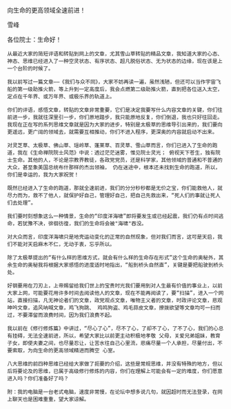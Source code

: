 向生命的更高领域全速前进！

雪峰


各位院士：生命好！

    从最近大家的简短评语和转贴到网上的文章，尤其雪山草转贴的精品文章，我知道大家的心态、神态、思维已经进入了一种空灵状态、有序状态、超凡脱俗状态、无为状态的边缘，现在该是上一个台阶的时候了。

    我以前写过一篇文章——《我们与众不同》，大家不妨再读一遍，虽然浅陋，但还可以当作宇宙飞船的第一级助推火箭，等上升到一定高度后，我会点燃第二级助推火箭，直到把各位送入太空，定点在千年界、或万年界、或极乐界的轨道上。

    你们的评语，感悟文章，转贴的文章非常重要，它们是决定我要写什么内容文章的关键，你们往前进一步，我就往深里引一步，你们原地踏步，我只能原地反复，你们倒退，我也只好往回走。我现在正在写的系列思维文章就是因为大家的进步，特别是太极草的思维导引出来的，我们要向更遥远，更广阔的领域去，就需要互相推动，你们不进入程序，更深奥的内容就启动不出来。

    对灵芝草、太极草、佛山草、瑶岭草、蓬莱草、百灵草、雪山草而言，你们已进入了生命的跑道，我在《生命禅院院士风范》中说：透过茫茫迷雾，惟见院士灵光； 俯视天下苍生，独有院士生命。其他的人，不论是宗教界教徒，各政党党员，还是科学家，其他领域的普通和不普通的大众，甚至象美国总统布什那样的杰出领袖， 仍在迷途中，根本还未找到生命的跑道，所以，你们是幸运的，我为大家祝贺！

    既然已经进入了生命的跑道，那就全速前进，我们的分分秒秒都是无价之宝，你们能救他人，就尽力而为，救不了他人，就保护好自己，管理好自己，把自己先救出来，“死人们的事就让死人们去处理”。

    我们要时刻想象这么一种情景，生命的“印度洋海啸”即将要发生或已经起震，我们仍有点时间逃命，若犹豫不决，徘徊彷徨，我们的生命将会被"海啸"吞没。

    对大众而言，印度洋海啸只是地壳运动变化的正常的自然现象，但对我们而言，这可是天启，我们不能对天启麻木不仁，无动于衷，忘乎所以。

    除了太极草提出的“有什么样的思维方式，就会有什么样的生命存在形式”这个生命的奥秘外，其余生命的奥秘我将根据大家感悟的进度适时地指出，“船到桥头自然直”，关键是要把船驶到桥头处。

    好钢要用在刀刃上，上帝赐留给我们世上的宝贵时光我们要用到对人生最有价值的事业上，以前大家上网，可能要花用许多时间去阅读他人的文章，现在不能再阅读了，要“扫描”，进入一个网站，直接扫描，凡无神论者们的文章，政党观点文章，唯物主义者的文章，时政评论文章，悲观呻吟文章，追风呐喊文章，鸡飞狗跳、 鸡鸣狗盗、鸡毛蒜皮文章，撩拨欲望等文章均可一扫而过，不要滞留而浪费时间，因为我们浪费不起。

    我以前在《修行修炼篇》中讲过，“尽心了心”，尽不了心，了却不了心，了不了心，我们的心总有挂碍，无法全速前进，所以，希望大家比以前更主动积极地孝敬 父母，关爱兄弟姐妹，教育子女，即使夫妻之间，也尽量忍让，让苦水往自己心里流，悲痛尽量一个人承担，尽量付出，不要索取，为向生命的更高领域精进而腾空 心室。

    八大思维的前四种思维已经给大家做了扼要的介绍，这些是常规思维，并没有特殊的地方，但以后将要论及的思维，已属于高级修行修炼的内容，你们在理解上可能会有一定的难度，你们愿意进入吗？你们准备好了吗？

    附：我的电脑是一台老式电脑，速度非常慢，在论坛中想多说几句，就因超时而无法登录，在网上聊天也是困难重重，望大家谅解。 



